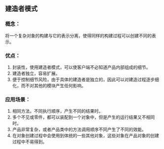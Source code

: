 建造者模式
-----------------
### 概念：

将一个复杂对象的构建与它的表示分离，使得同样的构建过程可以创建不同的表示。

### 优点：

1. 封装性，使用建造者模式，可以使客户端不必知道产品内部组成的细节。
2. 建造者独立，容易扩展。
3. 便于控制细节风险，由于具体的建造者是独立的，因此可以对建造过程逐步细化，而不对其他的模块产生任何影响。

### 应用场景：

1. 相同方法，不同执行顺序，产生不同的结果时。
2. 多个不见或零件，都可以装配到一个对象中，但是产生的运行结果又不相同时。
3. 产品非常复杂，或者产品类中的方法调用顺序不同产生了不同的效能。
4. 在对象创建过程中会使用到体统的一些其他对象，这些对象在产品对象的创建过程中不易得到。